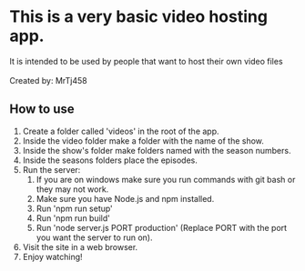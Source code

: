 # This is a very basic video hosting app.

It is intended to be used by people that want to host their own video files<br><br>
Created by: MrTj458

## How to use

1. Create a folder called 'videos' in the root of the app.
2. Inside the video folder make a folder with the name of the show.
3. Inside the show's folder make folders named with the season numbers.
4. Inside the seasons folders place the episodes.
5. Run the server:
   1. If you are on windows make sure you run commands with git bash or they may not work.
   2. Make sure you have Node.js and npm installed.
   3. Run 'npm run setup'
   4. Run 'npm run build'
   5. Run 'node server.js PORT production' (Replace PORT with the port you want the server to run on).
6. Visit the site in a web browser.
7. Enjoy watching!
